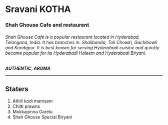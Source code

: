 # Sravani KOTHA

### Shah Ghouse Cafe and restaurent

###### Shah Ghouse Café is a popular restaurant located in Hyderabad, Telangana, India. It has branches in: Shalibanda, Toli Chowki, Gachibowli and Kondapur. It is best known for serving Hyderabadi cuisine and quickly became popular for its Hyderabadi Haleem and Hyderabadi Biryani.

___AUTHENTIC___,  ___AROMA___
 
---
 **Staters** 
---

 1. Athili kodi mamsam
 4. Chitti prawns
 3. Mokkajonna Garelu
 7. Shah Ghouse Special Biryani

 



